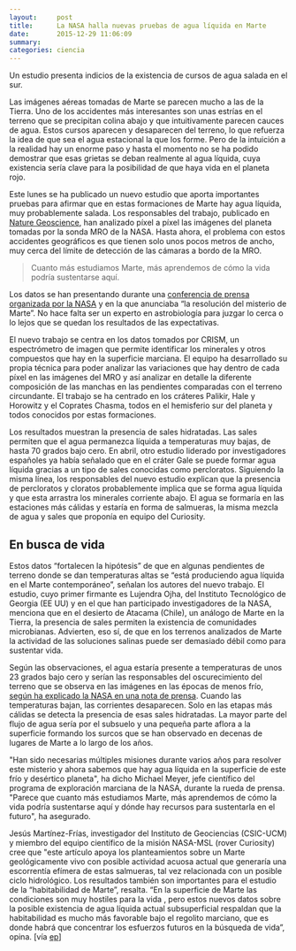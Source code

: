 ```yaml
---
layout:     post
title:      La NASA halla nuevas pruebas de agua líquida en Marte
date:       2015-12-29 11:06:09
summary:    
categories: ciencia
---
```


Un estudio presenta indicios de la existencia de cursos de agua salada en el sur.

Las imágenes aéreas tomadas de Marte se parecen mucho a las de la Tierra. Uno de los accidentes más interesantes son unas estrías en el terreno que se precipitan colina abajo y que intuitivamente parecen cauces de agua. Estos cursos aparecen y desaparecen del terreno, lo que refuerza la idea de que sea el agua estacional la que los forme. Pero de la intuición a la realidad hay un enorme paso y hasta el momento no se ha podido demostrar que esas grietas se deban realmente al agua líquida, cuya existencia sería clave para la posibilidad de que haya vida en el planeta rojo.

Este lunes se ha publicado un nuevo estudio que aporta importantes pruebas para afirmar que en estas formaciones de Marte hay agua líquida, muy probablemente salada. Los responsables del trabajo, publicado en <a href="http://nature.com/articles/doi:10.1038/ngeo2546" target="_blank">Nature Geoscience</a>, han analizado píxel a píxel las imágenes del planeta tomadas por la sonda MRO de la NASA. Hasta ahora, el problema con estos accidentes geográficos es que tienen solo unos pocos metros de ancho, muy cerca del límite de detección de las cámaras a bordo de la MRO.

<blockquote>
  Cuanto más estudiamos Marte, más aprendemos de cómo la vida podría sustentarse aquí.
</blockquote>

Los datos se han presentando durante una <a href="https://www.nasa.gov/press-release/nasa-to-announce-mars-mystery-solved" target="_blank">conferencia de prensa organizada por la NASA</a> y en la que anunciaba “la resolución del misterio de Marte”. No hace falta ser un experto en astrobiología para juzgar lo cerca o lo lejos que se quedan los resultados de las expectativas.

El nuevo trabajo se centra en los datos tomados por CRISM, un espectrómetro de imagen que permite identificar los minerales y otros compuestos que hay en la superficie marciana. El equipo ha desarrollado su propia técnica para poder analizar las variaciones que hay dentro de cada píxel en las imágenes del MRO y así analizar en detalle la diferente composición de las manchas en las pendientes comparadas con el terreno circundante. El trabajo se ha centrado en los cráteres Palikir, Hale y Horowitz y el Coprates Chasma, todos en el hemisferio sur del planeta y todos conocidos por estas formaciones.

Los resultados muestran la presencia de sales hidratadas. Las sales permiten que el agua permanezca líquida a temperaturas muy bajas, de hasta 70 grados bajo cero. En abril, otro estudio liderado por investigadores españoles ya había señalado que en el cráter Gale se puede formar agua líquida gracias a un tipo de sales conocidas como percloratos. Siguiendo la misma línea, los responsables del nuevo estudio explican que la presencia de percloratos y cloratos probablemente implica que se forma agua líquida y que esta arrastra los minerales corriente abajo. El agua se formaría en las estaciones más cálidas y estaría en forma de salmueras, la misma mezcla de agua y sales que proponía en equipo del Curiosity.

## En busca de vida

Estos datos “fortalecen la hipótesis” de que en algunas pendientes de terreno donde se dan temperaturas altas se “está produciendo agua líquida en el Marte contemporáneo”, señalan los autores del nuevo trabajo. El estudio, cuyo primer firmante es Lujendra Ojha, del Instituto Tecnológico de Georgia (EE UU) y en el que han participado investigadores de la NASA, menciona que en el desierto de Atacama (Chile), un análogo de Marte en la Tierra, la presencia de sales permiten la existencia de comunidades microbianas. Advierten, eso sí, de que en los terrenos analizados de Marte la actividad de las soluciones salinas puede ser demasiado débil como para sustentar vida.

Según las observaciones, el agua estaría presente a temperaturas de unos 23 grados bajo cero y serían las responsables del oscurecimiento del terreno que se observa en las imágenes en las épocas de menos frío, <a href="https://www.nasa.gov/press-release/nasa-confirms-evidence-that-liquid-water-flows-on-today-s-mars" target="_blank">según ha explicado la NASA en una nota de prensa</a>. Cuando las temperaturas bajan, las corrientes desaparecen. Solo en las etapas más cálidas se detecta la presencia de esas sales hidratadas. La mayor parte del flujo de agua sería por el subsuelo y una pequeña parte aflora a la superficie formando los surcos que se han observado en decenas de lugares de Marte a lo largo de los años.

"Han sido necesarias múltiples misiones durante varios años para resolver este misterio y ahora sabemos que hay agua líquida en la superficie de este frío y desértico planeta", ha dicho Michael Meyer, jefe científico del programa de exploración marciana de la NASA, durante la rueda de prensa. "Parece que cuanto más estudiamos Marte, más aprendemos de cómo la vida podría sustentarse aquí y dónde hay recursos para sustentarla en el futuro", ha asegurado.

Jesús Martínez-Frías, investigador del Instituto de Geociencias (CSIC-UCM) y miembro del equipo científico de la misión NASA-MSL (rover Curiosity) cree que "este artículo apoya los planteamientos sobre un Marte geológicamente vivo con posible actividad acuosa actual que generaría una escorrentía efímera de estas salmueras, tal vez relacionada con un posible ciclo hidrológico. Los resultados también son importantes para el estudio de la “habitabilidad de Marte”, resalta. “En la superficie de Marte las condiciones son muy hostiles para la vida , pero estos nuevos datos sobre la posible existencia de agua líquida actual subsuperficial respaldan que la habitabilidad es mucho más favorable bajo el regolito marciano, que es donde habrá que concentrar los esfuerzos futuros en la búsqueda de vida”, opina. [vía <a href="http://elpais.com/elpais/2015/09/28/ciencia/1443439163_437281.html" target="_blank">ep</a>]
